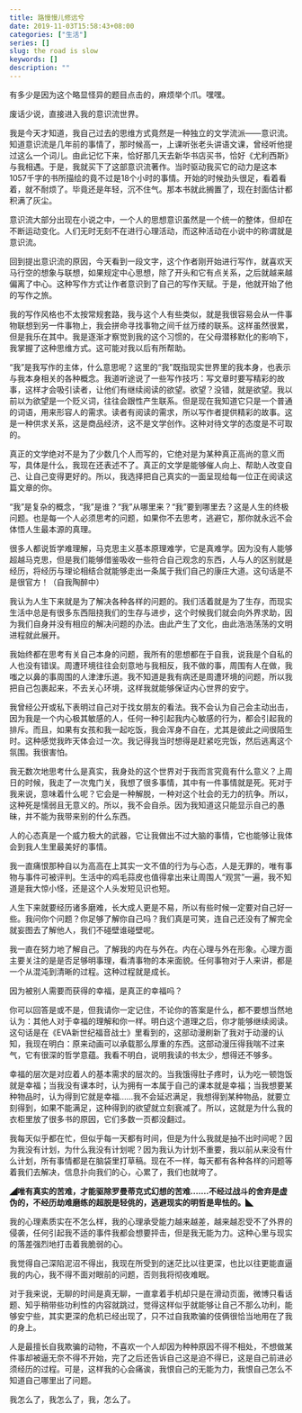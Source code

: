 ```yaml
---
title: 路慢慢儿修远兮
date: 2019-11-03T15:58:43+08:00
categories: ["生活"]
series: []
slug: the road is slow
keywords: []
description: ""
---
```


有多少是因为这个略显怪异的题目点击的，麻烦举个爪。嘿嘿。

废话少说，直接进入我的意识流世界。

我是今天才知道，我自己过去的思维方式竟然是一种独立的文学流派——意识流。知道意识流是几年前的事情了，那时候高一，上课听张老头讲语文课，曾经听他提过这么一个词儿。由此记忆下来，恰好那几天去新华书店买书，恰好《尤利西斯》与我相遇。于是，我就买下了这部意识流著作。当时驱动我买它的动力是这本1057千字的书所描绘的竟不过是18个小时的事情。开始的时候劲头很足，看着看着，就不耐烦了。毕竟还是年轻，沉不住气。那本书就此搁置了，现在封面估计都积满了灰尘。

意识流大部分出现在小说之中，一个人的思想意识虽然是一个统一的整体，但却在不断运动变化。人们无时无刻不在进行心理活动，而这种活动在小说中的称谓就是意识流。

回到提出意识流的原因，今天看到一段文字，这个作者刚开始进行写作，就喜欢天马行空的想象与联想，如果规定中心思想，除了开头和它有点关系，之后就越来越偏离了中心。这种写作方式让作者意识到了自己的写作天赋。于是，他就开始了他的写作之旅。

我的写作风格也不太按常规套路，我与这个人有些类似，就是我很容易会从一件事物联想到另一件事物上，我会拼命寻找事物之间千丝万缕的联系。这样虽然很累，但是我乐在其中。我是逐渐才察觉到我的这个习惯的，在父母潜移默化的影响下，我掌握了这种思维方式。这可能对我以后有所帮助。

“我”是我写作的主体，什么意思呢？这里的“我”既指现实世界里的我本身，也表示与我本身相关的各种概念。我道听途说了一些写作技巧：写文章时要写精彩的故事，这样才会吸引读者，让他们有继续阅读的欲望。欲望？没错，就是欲望。我以前以为欲望是一个贬义词，往往会跟性产生联系。但是现在我知道它只是一个普通的词语，用来形容人的需求。读者有阅读的需求，所以写作者提供精彩的故事。这是一种供求关系，这是商品经济，这不是文学创作。这种对待文学的态度是不可取的。

真正的文学绝对不是为了少数几个人而写的，它绝对是为某种真正高尚的意义而写，具体是什么，我现在还表述不了。真正的文学是能够催人向上、帮助人改变自己、让自己变得更好的。所以，我选择把自己真实的一面呈现给每一位正在阅读这篇文章的你。

“我”是复杂的概念，“我”是谁？“我”从哪里来？“我”要到哪里去？这是人生的终极问题。也是每一个人必须思考的问题，如果你不去思考，逃避它，那你就永远不会体悟人生最本源的真理。

很多人都说哲学难理解，马克思主义基本原理难学，它是真难学。因为没有人能够超越马克思，但是我们能够借鉴吸收一些符合自己观念的东西，人与人的区别就是经历，将经历与理论相结合就能够走出一条属于我们自己的康庄大道。这句话是不是很官方！（自我陶醉中）

我认为人生下来就是为了解决各种各样的问题的。我们活着就是为了生存，而现实生活中总是有很多东西阻挠我们的生存与进步，这个时候我们就会向外界求助，因为我们自身并没有相应的解决问题的办法。由此产生了文化，由此浩浩荡荡的文明进程就此展开。

我始终都在思考有关自己本身的问题，我所有的思想都在于自我，说我是个自私的人也没有错误。周遭环境往往会刻意地与我相反，我不做的事，周围有人在做，我嗤之以鼻的事周围的人津津乐道。我不知道是我有病还是周遭环境的问题，所以我把自己包裹起来，不去关心环境，这样我就能够保证内心世界的安宁。

我曾经公开或私下表明过自己对于找女朋友的看法。我不会认为自己会主动出击，因为我是一个内心极其敏感的人，任何一种引起我内心敏感的行为，都会引起我的排斥。而且，如果有女孩和我一起吃饭，我会浑身不自在，尤其是彼此之间很陌生时。这种感觉我昨天体会过一次。我记得我当时想得是赶紧吃完饭，然后逃离这个氛围。我很害怕。

我无数次地思考什么是真实，我身处的这个世界对于我而言究竟有什么意义？上周日的时候，我走了一次鬼门关，我想了很多事情，其中有一件事情就是死。死对于我来说，意味着什么呢？它会是一种解脱，一种对这个社会的无力的抗争。所以，这种死是懦弱且无意义的。所以，我不会自杀。因为我知道这只能显示自己的愚昧，并不能为我带来别的什么东西。

人的心态真是一个威力极大的武器，它让我做出不过大脑的事情，它也能够让我体会到我人生里最美好的事情。

我一直痛恨那种自以为高高在上其实一文不值的行为与心态，人是无罪的，唯有事物与事件可被评判。生活中的鸡毛蒜皮也值得拿出来让周围人“观赏”一遍，我不知道是我大惊小怪，还是这个人头发短见识也短。

人生下来就要经历诸多磨难，长大成人更是不易，所以有些时候一定要对自己好一些。我问你个问题？你足够了解你自己吗？我们真是可笑，连自己还没有了解完全就妄图去了解他人，我们不碰壁谁碰壁呢。

我一直在努力地了解自己。了解我的内在与外在。内在心理与外在形象。心理方面主要关注的是是否足够明事理，看清事物的本来面貌。任何事物对于人来讲，都是一个从混沌到清晰的过程。这种过程就是成长。

因为被别人需要而获得的幸福，是真正的幸福吗？

你可以回答是或不是，但我请你一定记住，不论你的答案是什么，都不要想当然地认为：其他人对于幸福的理解和你一样。明白这个道理之后，你才能够继续阅读。这句话是在《EVA新世纪福音战士》里看到的，这部动漫刷新了我对于动漫的认知，我现在明白：原来动画可以承载那么厚重的东西。这部动漫压得我喘不过来气，它有很深的哲学意蕴。我看不明白，说明我读的书太少，想得还不够多。

幸福的层次是对应着人的基本需求的层次的。当我饿得肚子疼时，认为吃一顿饱饭就是幸福；当我没有课本时，认为拥有一本属于自己的课本就是幸福；当我想要某种物品时，认为得到它就是幸福……我不会延迟满足，我想得到某种物品，就要立刻得到，如果不能满足，这种得到的欲望就立刻衰减了。所以，这就是为什么我的衣柜里放了很多书的原因，它们多数一页都没翻过。

我每天似乎都在忙，但似乎每一天都有时间，但是为什么我就是抽不出时间呢？因为我没有计划，为什么我没有计划呢？因为我认为计划不重要，我以前从来没有什么计划，所有事情都是在脑袋里打草稿。现在不一样，每天都有各种各样的问题等着我们去解决，信息扑向我们的心，心累了，我们也就垮了。

**◢唯有真实的苦难，才能驱除罗曼蒂克式幻想的苦难.……不经过战斗的舍弃是虚伪的，不经历劫难磨练的超脱是轻佻的，逃避现实的明哲是卑怯的。◣**

我的心理素质实在不怎么样，我的心理承受能力越来越差，越来越忍受不了外界的侵袭，任何引起我不适的事件我都会想要抨击，但是我无能为力。这种心里与现实的落差强烈地打击着我脆弱的心。

我觉得自己深陷泥沼不得出，我现在所受到的迷茫比以往更深，也比以往更能直逼我的内心，我不得不面对眼前的问题，否则我将彻夜难眠。

对于我来说，无聊的时间是真无聊，一直拿着手机却只是在滑动页面，微博只看话题、知乎稍带些功利性的内容就跳过，觉得这样似乎就能够让自己不那么功利，能够安宁些，其实更深的危机已经出现了，只不过自我欺骗的伎俩很恰当地用在了我的身上。

人是最擅长自我欺骗的动物，不喜欢一个人却因为种种原因不得不相处，不想做某件事却被逼无奈不得不开始，完了之后还告诉自己这是迫不得已，这是自己前进必须经历的过程。可是，这样我的心会痛诶，我恨自己的无能为力，我恨自己怎么不知道自己哪里出了问题。

我怎么了，我怎么了，我，怎么了。